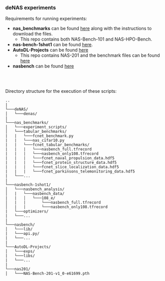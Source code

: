 ### deNAS experiments

Requirements for running experiments:
* __nas\_benchmarks__ can be found [here](https://github.com/automl/nas_benchmarks/blob/development/README.md)
along with the instructions to download the files.
    * This repo contains both NAS-Bench-101 and NAS-HPO-Bench.
* __nas-bench-1shot1__ can be found [here](https://github.com/automl/nasbench-1shot1).
* __AutoDL-Projects__ can be found [here](https://github.com/D-X-Y/AutoDL-Projects)
    * This repo contains NAS-201 and the benchmark files can be found 
    [here](https://github.com/D-X-Y/NAS-Bench-201#preparation-and-download)
* __nasbench__ can be found [here](https://github.com/google-research/nasbench)
<br/>
<br/>

Directory structure for the execution of these scripts:
```
..    
|
└───deNAS/   
│   └───denas/
|
└───nas_benchmarks/
│   └───experiment_scripts/
│   └───tabular_benchmarks/
|   |   └───fcnet_benchmark.py
|   |   └───nas_cifar10.py
|   |   └───fcnet_tabular_benchmarks/
|   |   |   └───nasbench_full.tfrecord
|   |   |   └───nasbench_only108.tfrecord
|   |   |   └───fcnet_naval_propulsion_data.hdf5
|   |   |   └───fcnet_protein_structure_data.hdf5
|   |   |   └───fcnet_slice_localization_data.hdf5
|   |   |   └───fcnet_parkinsons_telemonitoring_data.hdf5
|   └───...
|
└───nasbench-1shot1/
│   └───nasbench_analysis/
│   |   └───nasbench_data/   
|   |   │   └───108_e/
│   |   |       └───nasbench_full.tfrecord
│   |   |       └───nasbench_only108.tfrecord
|   └───optimizers/
|   └───...
|
└───nasbench/
│   └───lib/
|   └───api.py/
|   └───...
|
└───AutoDL-Projects/
│   └───exps/
|   └───libs/
|   └───...
|
└───nas201/
│   └───NAS-Bench-201-v1_0-e61699.pth
```
